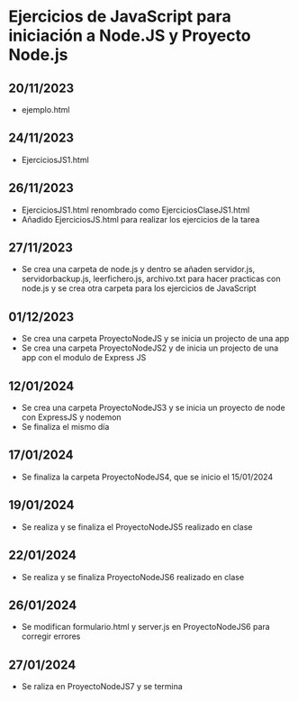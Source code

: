 # Ejercicios de JavaScript para iniciación a Node.JS y Proyecto Node.js

## 20/11/2023
- ejemplo.html

## 24/11/2023
- EjerciciosJS1.html

## 26/11/2023
- EjerciciosJS1.html renombrado como EjerciciosClaseJS1.html
- Añadido EjerciciosJS.html para realizar los ejercicios de la tarea

## 27/11/2023
- Se crea una carpeta de node.js y dentro se añaden servidor.js, servidorbackup.js, leerfichero.js, archivo.txt para hacer practicas con node.js y se crea otra carpeta para los ejercicios de JavaScript

## 01/12/2023
- Se crea una carpeta ProyectoNodeJS y se inicia un projecto de una app
- Se crea una carpeta ProyectoNodeJS2 y de inicia un projecto de una app con el modulo de Express JS

## 12/01/2024
- Se crea una carpeta ProyectoNodeJS3 y se inicia un proyecto de node con ExpressJS y nodemon
- Se finaliza el mismo día

## 17/01/2024
- Se finaliza la carpeta ProyectoNodeJS4, que se inicio el 15/01/2024

## 19/01/2024
- Se realiza y se finaliza el ProyectoNodeJS5 realizado en clase

## 22/01/2024
- Se realiza y se finaliza ProyectoNodeJS6 realizado en clase

## 26/01/2024
- Se modifican formulario.html y server.js en ProyectoNodeJS6 para corregir errores

## 27/01/2024
- Se raliza en ProyectoNodeJS7 y se termina
